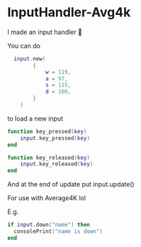 # InputHandler-Avg4k

I made an input handler 🥺 

You can do 
```lua
  input.new(
        {
            w = 119,
            a = 97,
            s = 115,
            d = 100,
        }
    )
```
 to load a new input
```lua
function key_pressed(key)
    input.key_pressed(key)
end
```
```lua
function key_released(key)
    input.key_released(key)
end
```
And at the end of update put input.update()

For use with Average4K lol

E.g. 
```lua
if input.down("name") then
  consolePrint("name is down")
end
```
